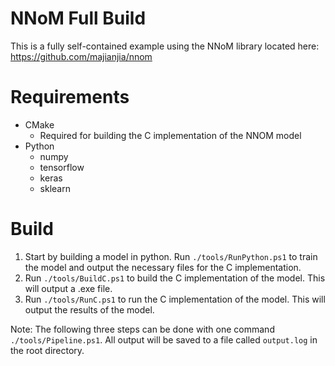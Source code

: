 # NNoM Full Build

This is a fully self-contained example using the NNoM library located here: https://github.com/majianjia/nnom

# Requirements
- CMake
    - Required for building the C implementation of the NNOM model
- Python
    - numpy
    - tensorflow
    - keras
    - sklearn

# Build

1. Start by building a model in python. Run `./tools/RunPython.ps1` to train the model and output the necessary files for the C implementation.
2. Run `./tools/BuildC.ps1` to build the C implementation of the model. This will output a .exe file.
3. Run `./tools/RunC.ps1` to run the C implementation of the model. This will output the results of the model.


Note: The following three steps can be done with one command `./tools/Pipeline.ps1`. All output will be saved to a file called `output.log` in the root directory.
